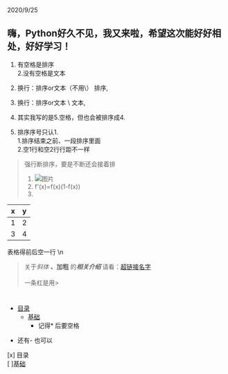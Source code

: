 2020/9/25
## 嗨，Python好久不见，我又来啦，希望这次能好好相处，好好学习！
1. 有空格是排序\
2.没有空格是文本
2.  换行：排序or文本（不用\） 排序,
3.  换行：排序or文本      \ 文本,

5. 其实我写的是5.空格，但也会被排序成4.
6. 排序序号只认1. \
1.排序结束之前、一段排序里面\
2.空1行和空2行行距不一样

>强行断排序，要是不断还会接着排
>1. ![图片]() 
>5. f'(x)=f(x)(1-f(x))
>3.

|x|y|
|-|-|
|1|2|
|3|4|
表格得前后空一行
\n
> 关于*斜体* **、加粗** 的***相关介绍*** 请看：[超链接名字](链接)\
>\
>一条杠是用>
#
* [目录](#目录)
   * [基础](#基础)
      * 记得* 后要空格
- 还有- 也可以

[x] 目录\
[ ][基础](#基础)

